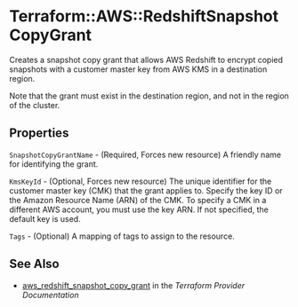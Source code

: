 # Terraform::AWS::RedshiftSnapshotCopyGrant

Creates a snapshot copy grant that allows AWS Redshift to encrypt copied snapshots with a customer master key from AWS KMS in a destination region.

Note that the grant must exist in the destination region, and not in the region of the cluster.

## Properties

`SnapshotCopyGrantName` - (Required, Forces new resource) A friendly name for identifying the grant.

`KmsKeyId` - (Optional, Forces new resource) The unique identifier for the customer master key (CMK) that the grant applies to. Specify the key ID or the Amazon Resource Name (ARN) of the CMK. To specify a CMK in a different AWS account, you must use the key ARN. If not specified, the default key is used.

`Tags` - (Optional) A mapping of tags to assign to the resource.


## See Also

* [aws_redshift_snapshot_copy_grant](https://www.terraform.io/docs/providers/aws/r/redshift_snapshot_copy_grant.html) in the _Terraform Provider Documentation_